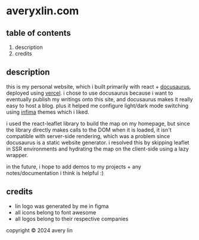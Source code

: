 # averyxlin.com

## table of contents
1. description
2. credits

## description
this is my personal website, which i built primarily with react + [docusaurus](https://docusaurus.io/), deployed using [vercel](https://vercel.com/). i chose to use docusaurus because i want to eventually publish my writings onto this site, and docusaurus makes it really easy to host a blog. plus it helped me configure light/dark mode switching using [infima](https://infima.dev/) themes which i liked.

i used the react-leaflet library to build the map on my homepage, but since the library directly makes calls to the DOM when it is loaded, it isn't compatible with server-side rendering, which was a problem since docusaurus is a static website generator. i resolved this by skipping leaflet in SSR environments and hydrating the map on the client-side using a lazy wrapper.

in the future, i hope to add demos to my projects + any notes/documentation i think is helpful :)

## credits
- lin logo was generated by me in figma
- all icons belong to font awesome 
- all logos belong to their respective companies

copyright © 2024 avery lin